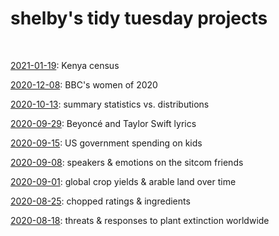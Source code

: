 # shelby's tidy tuesday projects

<br>

[2021-01-19](https://shelbybachman.github.io/tidy-tuesday/2021-01-19.html): Kenya census

[2020-12-08](https://shelbybachman.github.io/tidy-tuesday/2020-12-08.html): BBC's women of 2020

[2020-10-13](https://shelbybachman.github.io/tidy-tuesday/2020-10-13.html): summary statistics vs. distributions

[2020-09-29](https://shelbybachman.github.io/tidy-tuesday/2020-09-29.html): Beyoncé and Taylor Swift lyrics

[2020-09-15](https://shelbybachman.github.io/tidy-tuesday/2020-09-15.html): US government spending on kids

[2020-09-08](https://shelbybachman.github.io/tidy-tuesday/2020-09-08.html): speakers & emotions on the sitcom friends

[2020-09-01](https://shelbybachman.github.io/tidy-tuesday/2020-09-01.html): global crop yields & arable land over time

[2020-08-25](https://shelbybachman.github.io/tidy-tuesday/2020-08-25.html): chopped ratings & ingredients

[2020-08-18](https://shelbybachman.github.io/tidy-tuesday/2020-08-18.html): threats & responses to plant extinction worldwide
